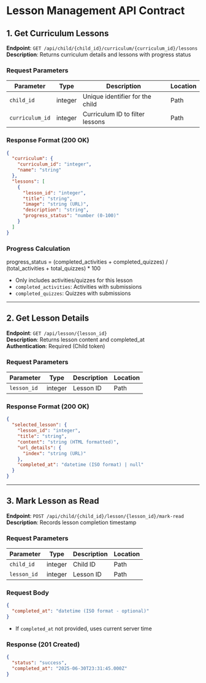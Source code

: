 # Lesson Management API Contract

## 1. Get Curriculum Lessons

**Endpoint**: `GET /api/child/{child_id}/curriculum/{curriculum_id}/lessons`  
**Description**: Returns curriculum details and lessons with progress status

### Request Parameters

| Parameter       | Type    | Description                     | Location |
| --------------- | ------- | ------------------------------- | -------- |
| `child_id`      | integer | Unique identifier for the child | Path     |
| `curriculum_id` | integer | Curriculum ID to filter lessons | Path     |

### Response Format (200 OK)

```json
{
  "curriculum": {
    "curriculum_id": "integer",
    "name": "string"
  },
  "lessons": [
    {
      "lesson_id": "integer",
      "title": "string",
      "image": "string (URL)",
      "description": "string",
      "progress_status": "number (0-100)"
    }
  ]
}
```

### Progress Calculation

progress_status = (completed_activities + completed_quizzes) / (total_activities + total_quizzes) \* 100

- Only includes activities/quizzes for this lesson
- `completed_activities`: Activities with submissions
- `completed_quizzes`: Quizzes with submissions

---

## 2. Get Lesson Details

**Endpoint**: `GET /api/lesson/{lesson_id}`  
**Description**: Returns lesson content and completed_at  
**Authentication**: Required (Child token)

### Request Parameters

| Parameter   | Type    | Description | Location |
| ----------- | ------- | ----------- | -------- |
| `lesson_id` | integer | Lesson ID   | Path     |

### Response Format (200 OK)

```json
{
  "selected_lesson": {
    "lesson_id": "integer",
    "title": "string",
    "content": "string (HTML formatted)",
    "url_details": {
      "index": "string (URL)"
    },
    "completed_at": "datetime (ISO format) | null"
  }
}
```

---

## 3. Mark Lesson as Read

**Endpoint**: `POST /api/child/{child_id}/lesson/{lesson_id}/mark-read`  
**Description**: Records lesson completion timestamp

### Request Parameters

| Parameter   | Type    | Description | Location |
| ----------- | ------- | ----------- | -------- |
| `child_id`  | integer | Child ID    | Path     |
| `lesson_id` | integer | Lesson ID   | Path     |

### Request Body

```json
{
  "completed_at": "datetime (ISO format - optional)"
}
```

- If `completed_at` not provided, uses current server time

### Response (201 Created)

```json
{
  "status": "success",
  "completed_at": "2025-06-30T23:31:45.000Z"
}
```

